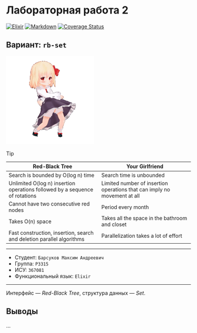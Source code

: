 # Лабораторная работа 2

[![Elixir](https://github.com/maxbarsukov-itmo/functional-programming-2/actions/workflows/elixir.yml/badge.svg?branch=master)](https://github.com/maxbarsukov-itmo/functional-programming-2/actions/workflows/elixir.yml)
[![Markdown](https://github.com/maxbarsukov-itmo/functional-programming-2/actions/workflows/markdown.yml/badge.svg?branch=master)](https://github.com/maxbarsukov-itmo/functional-programming-2/actions/workflows/markdown.yml)
[![Coverage Status](https://coveralls.io/repos/github/maxbarsukov-itmo/functional-programming-2/badge.svg?branch=master)](https://coveralls.io/github/maxbarsukov-itmo/functional-programming-2?branch=master)

## Вариант: `rb-set`

<img alt="dancing" src="./.resources/anime.gif" height="240">

> [!TIP]
> | Red-Black Tree | Your Girlfriend |
> | --- | --- |
> | Search is bounded by O(log n) time | Search time is unbounded |
> | Unlimited O(log n) insertion operations followed by a sequence of rotations | Limited number of insertion operations that can imply no movement at all |
> | Cannot have two consecutive red nodes | Period every month |
> | Takes O(n) space | Takes all the space in the bathroom and closet |
> | Fast construction, insertion, search and deletion parallel algorithms | Parallelization takes a lot of effort |

---

  * Студент: `Барсуков Максим Андреевич`
  * Группа: `P3315`
  * ИСУ: `367081`
  * Функциональный язык: `Elixir`

---

Интерфейс — *Red-Black Tree*, структура данных — *Set*.

## Выводы

...
